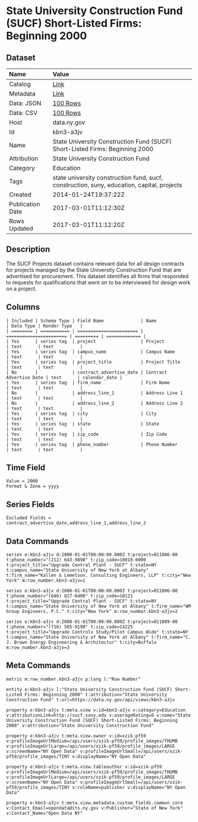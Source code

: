 # State University Construction Fund (SUCF) Short-Listed Firms: Beginning 2000

## Dataset

| Name | Value |
| :--- | :---- |
| Catalog | [Link](https://catalog.data.gov/dataset/state-university-construction-fund-sucf-short-listed-firms-beginning-2000) |
| Metadata | [Link](https://data.ny.gov/api/views/kbn3-a3jv) |
| Data: JSON | [100 Rows](https://data.ny.gov/api/views/kbn3-a3jv/rows.json?max_rows=100) |
| Data: CSV | [100 Rows](https://data.ny.gov/api/views/kbn3-a3jv/rows.csv?max_rows=100) |
| Host | data.ny.gov |
| Id | kbn3-a3jv |
| Name | State University Construction Fund (SUCF) Short-Listed Firms: Beginning 2000 |
| Attribution | State University Construction Fund |
| Category | Education |
| Tags | state university construction fund, sucf, construction, suny, education, capital, projects |
| Created | 2014-01-24T19:37:22Z |
| Publication Date | 2017-03-01T11:12:30Z |
| Rows Updated | 2017-03-01T11:12:20Z |

## Description

The SUCF Projects dataset contains relevant data for all design contracts for projects managed by the State University Construction Fund that are advertised for procurement. This dataset identifies all firms that responded to requests for qualifications that went on to be interviewed for design work on a project.

## Columns

```ls
| Included | Schema Type | Field Name              | Name                    | Data Type | Render Type   |
| ======== | =========== | ======================= | ======================= | ========= | ============= |
| Yes      | series tag  | project                 | Project                 | text      | text          |
| Yes      | series tag  | campus_name             | Campus Name             | text      | text          |
| Yes      | series tag  | project_title           | Project Title           | text      | text          |
| No       |             | contract_advertise_date | Contract Advertise Date | text      | calendar_date |
| Yes      | series tag  | firm_name               | Firm Name               | text      | text          |
| No       |             | address_line_1          | Address Line 1          | text      | text          |
| No       |             | address_line_2          | Address Line 2          | text      | text          |
| Yes      | series tag  | city                    | City                    | text      | text          |
| Yes      | series tag  | state                   | State                   | text      | text          |
| Yes      | series tag  | zip_code                | Zip Code                | text      | text          |
| Yes      | series tag  | phone_number            | Phone Number            | text      | text          |
```

## Time Field

```ls
Value = 2000
Format & Zone = yyyy
```

## Series Fields

```ls
Excluded Fields = contract_advertise_date,address_line_1,address_line_2
```

## Data Commands

```ls
series e:kbn3-a3jv d:2000-01-01T00:00:00.000Z t:project=011006-00 t:phone_number="(212) 643-9898" t:zip_code=10018-0000 t:project_title="Upgrade Central Plant - SUCF" t:state=NY t:campus_name="State University of New York at Albany" t:firm_name="Kallen & Lemelson, Consulting Engineers, LLP" t:city="New York" m:row_number.kbn3-a3jv=1

series e:kbn3-a3jv d:2000-01-01T00:00:00.000Z t:project=011006-00 t:phone_number="(646) 827-6400" t:zip_code=10121 t:project_title="Upgrade Central Plant - SUCF" t:state=NY t:campus_name="State University of New York at Albany" t:firm_name="WM Group Engineers, P.C." t:city="New York" m:row_number.kbn3-a3jv=2

series e:kbn3-a3jv d:2000-01-01T00:00:00.000Z t:project=011009-00 t:phone_number="(716) 565-9190" t:zip_code=14225 t:project_title="Upgrade Controls Study/Pilot Campus Wide" t:state=NY t:campus_name="State University of New York at Albany" t:firm_name="C. J. Brown Energy Engineering & Architectur" t:city=Buffalo m:row_number.kbn3-a3jv=3
```

## Meta Commands

```ls
metric m:row_number.kbn3-a3jv p:long l:"Row Number"

entity e:kbn3-a3jv l:"State University Construction Fund (SUCF) Short-Listed Firms: Beginning 2000" t:attribution="State University Construction Fund" t:url=https://data.ny.gov/api/views/kbn3-a3jv

property e:kbn3-a3jv t:meta.view v:id=kbn3-a3jv v:category=Education v:attributionLink=http://sucf.suny.edu v:averageRating=0 v:name="State University Construction Fund (SUCF) Short-Listed Firms: Beginning 2000" v:attribution="State University Construction Fund"

property e:kbn3-a3jv t:meta.view.owner v:id=xzik-pf59 v:profileImageUrlMedium=/api/users/xzik-pf59/profile_images/THUMB v:profileImageUrlLarge=/api/users/xzik-pf59/profile_images/LARGE v:screenName="NY Open Data" v:profileImageUrlSmall=/api/users/xzik-pf59/profile_images/TINY v:displayName="NY Open Data"

property e:kbn3-a3jv t:meta.view.tableauthor v:id=xzik-pf59 v:profileImageUrlMedium=/api/users/xzik-pf59/profile_images/THUMB v:profileImageUrlLarge=/api/users/xzik-pf59/profile_images/LARGE v:screenName="NY Open Data" v:profileImageUrlSmall=/api/users/xzik-pf59/profile_images/TINY v:roleName=publisher v:displayName="NY Open Data"

property e:kbn3-a3jv t:meta.view.metadata.custom_fields.common_core v:Contact_Email=opendata@its.ny.gov v:Publisher="State of New York" v:Contact_Name="Open Data NY"
```
